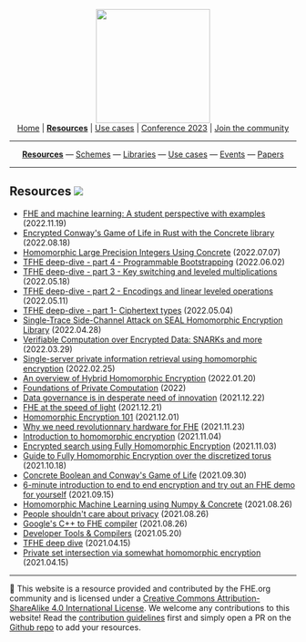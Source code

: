 <!-- Main header navigation -->
<p align="center">
  <img width="200" src="https://user-images.githubusercontent.com/5758427/180978488-db825482-5a58-4c7c-9589-c494a6f0be04.png"><br/>
  <a href="https://fhe-org.github.io">Home</a> | <a href="https://fhe-org.github.io/resources"><b>Resources</b></a> | <a href="https://fhe-org.github.io/use-cases">Use cases</a> | <a href="https://fhe-org.github.io/conferences/conference-2023/home">Conference 2023</a> | <a href="https://fhe-org.github.io/community">Join the community</a>
</p>
<hr/>
<!-- /Main header navigation -->
<!-- Resource categories links -->
<p align="center">
  <a href="https://fhe-org.github.io/resources"><b>Resources</b></a>
  —
  <a href="https://fhe-org.github.io/schemes">Schemes</a>
  —
  <a href="https://fhe-org.github.io/libraries">Libraries</a>
  —
  <a href="https://fhe-org.github.io/usecases">Use cases</a>
  —
  <a href="https://fhe-org.github.io/events">Events</a>
  —
  <a href="https://fhe-org.github.io/papers">Papers</a>
</p>
<hr/>
<!-- /Resource categories links -->

## Resources [<img src="https://img.shields.io/badge/Github-edit%20this%20page-lightgrey">](https://github.com/FHE-org/fhe-org.github.io/blob/main/resources.md)

- [FHE and machine learning: A student perspective with examples](https://medium.com/optalysys/fhe-and-machine-learning-a-student-perspective-with-examples-88d70664a6cb) (2022.11.19)
- [Encrypted Conway's Game of Life in Rust with the Concrete library](https://www.zama.ai/post/the-game-of-life-rebooted-with-concrete-v0-2) (2022.08.18)
- [Homomorphic Large Precision Integers Using Concrete](https://fhe-org.github.io/meetups/homomorphic-Large-Precision-Integers-Using-Concrete) (2022.07.07)
- [TFHE deep-dive - part 4 - Programmable Bootstrapping](https://www.zama.ai/post/tfhe-deep-dive-part-4) (2022.06.02)
- [TFHE deep-dive - part 3 - Key switching and leveled multiplications](https://www.zama.ai/post/tfhe-deep-dive-part-3) (2022.05.18)
- [TFHE deep-dive - part 2 - Encodings and linear leveled operations](https://www.zama.ai/post/tfhe-deep-dive-part-2) (2022.05.11)
- [TFHE deep-dive - part 1- Ciphertext types](https://www.zama.ai/post/tfhe-deep-dive-part-1) (2022.05.04)
- [Single-Trace Side-Channel Attack on SEAL Homomorphic Encryption Library](https://fhe-org.github.io/meetups/single-trace-side-channel-attack-on-seal-homomorphic-encryption-library) (2022.04.28)
- [Verifiable Computation over Encrypted Data: SNARKs and more](https://fhe-org.github.io/meetups/verifiable-computation-over-encrypted-data-snarks-and-more) (2022.03.29)
- [Single-server private information retrieval using homomorphic encryption](https://fhe-org.github.io/meetups/single-server-private-information-retrieval-using-homomorphic-encryption) (2022.02.25)
- [An overview of Hybrid Homomorphic Encryption](https://fhe-org.github.io/meetups/an-overview-of-hybrid-homomorphic-encryption) (2022.01.20)
- [Foundations of Private Computation](https://courses.openmined.org/courses/foundations-of-private-computation) (2022)
- [Data governance is in desperate need of innovation](https://www.zama.ai/post/data-governance-is-in-desperate-need-of-innovation) (2021.12.22)
- [FHE at the speed of light](https://fhe-org.github.io/meetups/fhe-at-the-speed-of-light) (2021.12.21)
- [Homomorphic Encryption 101](https://www.zama.ai/post/homomorphic-encryption-101) (2021.12.01)
- [Why we need revolutionnary hardware for FHE](https://fhe-org.github.io/meetups/why-we-need-revolutionary-hardware-for-fhe) (2021.11.23)
- [Introduction to homomorphic encryption](https://fhe-org.github.io/meetups/introduction-to-fhe) (2021.11.04)
- [Encrypted search using Fully Homomorphic Encryption](https://medium.com/optalysys/encrypted-search-using-fully-homomorphic-encryption-4431e987ba40) (2021.11.03)
- [Guide to Fully Homomorphic Encryption over the discretized torus](https://ia.cr/2021/1402) (2021.10.18)
- [Concrete Boolean and Conway's Game of Life](https://medium.com/p/f2bcfd614131/) (2021.09.30)
- [6-minute introduction to end to end encryption and try out an FHE demo for yourself](https://6min.zama.ai/) (2021.09.15)
- [Homomorphic Machine Learning using Numpy & Concrete](https://fhe-org.github.io/meetups/running-numpy-programs-homomorphically) (2021.08.26)
- [People shouldn't care about privacy](https://github.com/FHE-org/fhe-org.github.io/blob/main) (2021.08.26)
- [Google's C++ to FHE compiler](https://fhe-org.github.io/meetups/google-c++-to-fhe-transpiler) (2021.08.26)
- [Developer Tools & Compilers](https://fhe-org.github.io/meetups/fhe-development-tools) (2021.05.20)
- [TFHE deep dive](https://fhe-org.github.io/meetups/tfhe-deep-dive) (2021.04.15)
- [Private set intersection via somewhat homomorphic encryption](https://fhe-org.github.io/meetups/private-set-intersection-via-somewhat-homomorphic-encryption) (2021.04.15)


<!--- Footer --->
<hr/>
💙 This website is a resource provided and contributed by the FHE.org community and is licensed under a <a rel="license" href="http://creativecommons.org/licenses/by-sa/4.0/">Creative Commons Attribution-ShareAlike 4.0 International License</a>. We welcome any contributions to this website! Read the <a href="https://fhe-org.github.io/contrib">contribution guidelines</a> first and simply open a PR on the <a href="https://github.com/fhe-org/fhe-org">Github repo</a> to add your resources.
